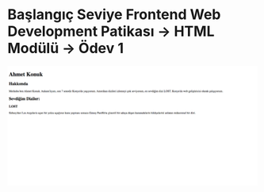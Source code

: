 # Başlangıç Seviye Frontend Web Development Patikası -> HTML Modülü -> Ödev 1

![odev1.png](odev1.png)